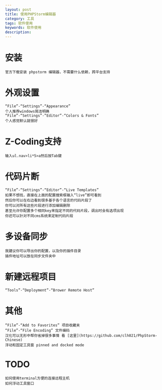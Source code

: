 ```yaml
---
layout: post
title: 使用PHPStorm编辑器
category: 工具
tags: 软件使用
keywords: 软件使用
description: 
---
```


# 安装

    官方下载安装 phpstorm 编辑器，不需要什么依赖，跨平台支持

# 外观设置

    “File”-“Settings”-“Appearance”
    个人推荐windows简洁明确
    “File”-“Settings”-“Editor”-“Colors & Fonts”
    个人感觉默认就很好

# Z-Coding支持

    输入ul.nav>li*5>a然后按Tab键

# 代码片断

    “File”-“Settings”-“Editor”-“Live Templates”
    如果不想找，直接在上面的配置搜索框输入“live”即可看到
    然后你可以在右边看到很多基于各个语言的代码片段了
    你可以对所有这些片段进行添加编辑删除
    甚至允许你配置多个相同key来指定不同的代码片段，调出时会有选项出现
    你还可以针对不同cms系统来定制代码片段

# 多设备同步

    我建议你可以导出你的配置，以及你的插件目录
    插件地址可以放在同步文件夹中

# 新建远程项目

    “Tools”-“Deployment”-“Brower Remote Host”

# 其他

    “File”-“Add to Favorites” 项目收藏夹
    “File”-“File Encoding” 文件编码
    汉化可以无形中帮你省掉很多事情 看 [这里](https://github.com/clh021/PhpStorm-Chinese) 
    浮动和固定工具窗 pinned and docked mode

# TODO

    如何使用terminal方便的连接远程主机
    如何浮动工具窗口
